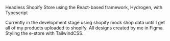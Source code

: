 Headless Shopify Store using the React-based framework, Hydrogen, with Typescript

Currently in the development stage using shopify mock shop data until I get all of my products uploaded to shopify. All designs created by me in Figma. Styling the e-store with TailwindCSS.
